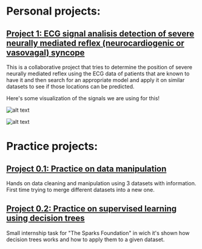 # Personal projects:

## [Project 1: ECG signal analisis detection of severe neurally mediated reflex (neurocardiogenic or vasovagal) syncope](https://github.com/Viottihugo/Detection-of-severe-neurally-mediated-reflex-syncope)

This is a collaborative project that tries to determine the position of severe neurally mediated reflex using the ECG data of patients that are known to have it and then search for an appropriate model and apply it on similar datasets to see if those locations can be predicted.

Here's some visualization of the signals we are using for this!

![alt text](https://raw.githubusercontent.com/Viottihugo/ECG_Analysis--Detection_of_severe_neurally-mediated-reflex-syncope/main/Images/Figure_2020-10-20_133742.png "Separate signals")

![alt text](https://raw.githubusercontent.com/Viottihugo/ECG_Analysis--Detection_of_severe_neurally-mediated-reflex-syncope/main/Images/Figure_2020-10-20_133808.png "Signals in the same axis")

# Practice projects:

## [Project 0.1: Practice on data manipulation](https://github.com/Viottihugo/Practice-Project--Preparing-data)

Hands on data cleaning and manipulation using 3 datasets with information. First time trying to merge different datasets into a new one.

## [Project 0.2: Practice on supervised learning using decision trees](https://github.com/Viottihugo/Decision-Tree-Classifier)

Small internship task for "The Sparks Foundation" in wich it's shown how decision trees works and how to apply them to a given dataset. 
